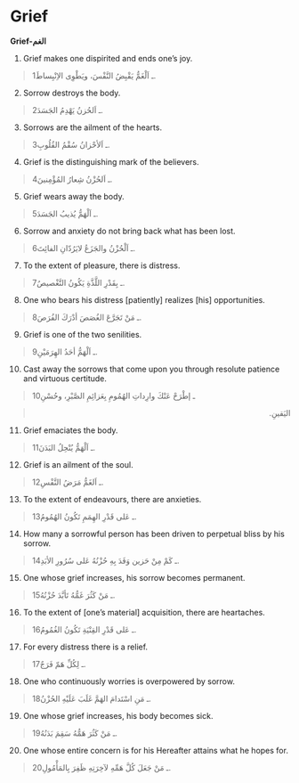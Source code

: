 Grief
=====

**Grief-الغم**

1. Grief makes one dispirited and ends one’s joy.

> 1ـ اَلْغَمُّ يَقْبِضُ النَّفْسَ، ويَطْوِى الاِنْبِساطَ.

2. Sorrow destroys the body.

> 2ـ اَلحُزنُ يَهْدِمُ الجَسَدَ.

3. Sorrows are the ailment of the hearts.

> 3ـ اَلأحْزانُ سُقْمُ القُلُوبِ.

4. Grief is the distinguishing mark of the believers.

> 4ـ اَلحُزْنُ شِعارُ المُؤْمِنينَ.

5. Grief wears away the body.

> 5ـ اَلْهَمُّ يُذيبُ الجَسَدَ.

6. Sorrow and anxiety do not bring back what has been lost.

> 6ـ اَلْحُزْنُ والجَزَعُ لايَرُدّانِ الفائِتَ.

7. To the extent of pleasure, there is distress.

> 7ـ بِقَدْرِ اللَّذَّةِ يَكُونُ التَّغْصيصُ.

8. One who bears his distress [patiently] realizes [his] opportunities.

> 8ـ مَنْ تَجَرَّعَ الغُصَصَ أدْرَكَ الفُرَصَ.

9. Grief is one of the two senilities.

> 9ـ اَلْهَمُّ أحَدُ الهِرَمَيْنِ.

10. Cast away the sorrows that come upon you through resolute patience
and virtuous certitude.

> 10ـ إطْرَحْ عَنْكَ وارِداتِ الهُمُومِ بِعَزائِمِ الصَّبْرِ، وحُسْنِ
<blockquote dir="rtl">
  <p>
اليَقينِ.
  </p>
</blockquote>

11. Grief emaciates the body.

> 11ـ اَلْهَمُّ يُنْحِلُ البَدَنَ.

12. Grief is an ailment of the soul.

> 12ـ اَلغَمُّ مَرَضُ النَّفْسِ.

13. To the extent of endeavours, there are anxieties.

> 13ـ عَلى قَدْرِ الهِمَمِ تَكُونُ الهُمُومُ.

14. How many a sorrowful person has been driven to perpetual bliss by
his sorrow.

> 14ـ كَمْ مِنْ حَزين وَفَدَ بِهِ حُزْنُهُ عَلى سُرُورِ الأبَدِ.

15. One whose grief increases, his sorrow becomes permanent.

> 15ـ مَنْ كَثُرَ غَمُّهُ تَأبَّدَ حُزْنُهُ.

16. To the extent of [one’s material] acquisition, there are heartaches.

> 16ـ عَلى قَدْرِ القِنْيَةِ تَكُونُ الغُمُومُ.

17. For every distress there is a relief.

> 17ـ لِكُلِّ هَمّ فَرَجٌ.

18. One who continuously worries is overpowered by sorrow.

> 18ـ مَنِ اسْتَدامَ الهَمَّ غَلَبَ عَلَيْهِ الحُزْنُ.

19. One whose grief increases, his body becomes sick.

> 19ـ مَنْ كَثُرَ هَمُّهُ سَقِمَ بَدَنُهُ.

20. One whose entire concern is for his Hereafter attains what he hopes
for.

> 20ـ مَنْ جَعَلَ كُلَّ هَمِّهِ لآخِرَتِهِ ظَفِرَ بِالمَأْمُولِ.


